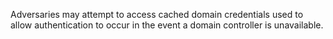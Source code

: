 Adversaries may attempt to access cached domain credentials used to allow authentication to occur in the event a domain controller is unavailable.
